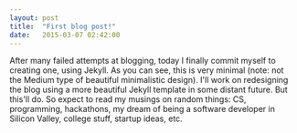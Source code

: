 ```yaml
---
layout: post
title:  "First blog post!"
date:   2015-03-07 02:42:00
---
```

After many failed attempts at blogging, today I finally commit myself to creating one, using Jekyll. As you can see, this is very minimal (note: not the Medium type of beautiful minimalistic design). I'll work on redesigning the blog using a more beautiful Jekyll template in some distant future. But this'll do. So expect to read my musings on random things: CS, programming, hackathons, my dream of being a software developer in Silicon Valley, college stuff, startup ideas, etc.
